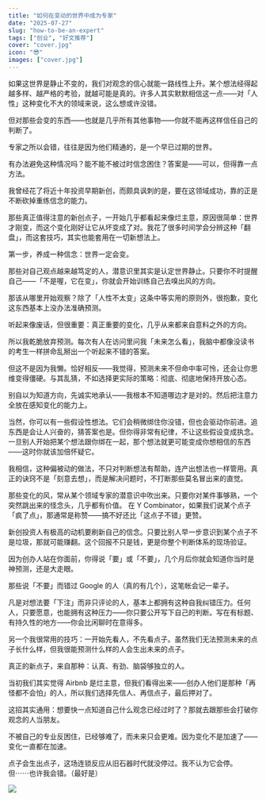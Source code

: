```yaml
---
title: "如何在变动的世界中成为专家"
date: "2025-07-27"
slug: "how-to-be-an-expert"
tags: ["创业", "好文推荐"]
cover: "cover.jpg"
icon: "😎"
images: ["cover.jpg"]
---
```

如果这世界是静止不变的，我们对观念的信心就能一路线性上升。某个想法经得起越多样、越严格的考验，就越可能是真的。许多人其实默默相信这一点——对「人性」这种变化不大的领域来说，这么想或许没错。



但对那些会变的东西——也就是几乎所有其他事物——你就不能再这样信任自己的判断了。



专家之所以会错，往往是因为他们精通的，是一个早已过期的世界。



有办法避免这种情况吗？能不能不被过时信念困住？答案是——可以，但得靠一点方法。



我曾经花了将近十年投资早期新创，而颇具讽刺的是，要在这领域成功，靠的正是不断砍掉重练信念的能力。



那些真正值得注意的新创点子，一开始几乎都看起来像烂主意，原因很简单：世界才刚变，而这个变化刚好让它从坏变成了对。我花了很多时间学会分辨这种「翻盘」，而这套技巧，其实也能套用在一切新想法上。



第一步，养成一种信念：世界一定会变。



那些对自己观点越来越笃定的人，潜意识里其实是认定世界静止。只要你不时提醒自己——「不是喔，它在变」，你就会开始训练自己去嗅出风的方向。



那该从哪里开始观察？除了「人性不太变」这条中等实用的原则外，很抱歉，变化这东西基本上没办法准确预测。



听起来像废话，但很重要：真正重要的变化，几乎从来都来自意料之外的方向。



所以我乾脆放弃预测。每次有人在访问里问我「未来怎么看」，我脑中都像没读书的考生一样拼命乱掰出一个听起来不错的答案。



但这不是因为我懒。恰好相反——我觉得，预测未来不但命中率可怜，还会让你思维变得僵硬。与其乱猜，不如选择更实际的策略：彻底、彻底地保持开放心态。



别自以为知道方向，先诚实地承认——我根本不知道哪边才是对的。然后把注意力全放在感知变化的能力上。



当然，你可以有一些假设性想法。它们会稍微绑住你没错，但也会驱动你前进。追东西是会让人兴奋的，猜答案也是。但你得非常有纪律，不让这些假设变成执念。
一旦别人开始把某个想法跟你绑在一起，那个想法就更可能变成你想相信的东西——这时你就该加倍怀疑它。



我相信，这种偏被动的做法，不只对判断想法有帮助，连产出想法也一样管用。真正的诀窍不是「刻意去想」，而是解决问题时，不打断那些莫名冒出来的直觉。



那些变化的风，常从某个领域专家的潜意识中吹出来。只要你对某件事够熟，一个突然跳出来的怪念头，几乎都有价值。
在 Y Combinator，如果我们说某个点子「疯了点」，那通常是称赞——搞不好还比「这点子不错」更赞。



新创投资人有极高的动机要刷新自己的信念。只要比别人早一步意识到某个点子不是垃圾，那就可能赚翻。这个回报不只是钱，更是你整个判断体系的现场验证。



因为创办人站在你面前，你得说「要」或「不要」，几个月后你就会知道你当时是神预测，还是大走眼。



那些说「不要」而错过 Google 的人（真的有几个），这笔帐会记一辈子。



凡是对想法要「下注」而非只评论的人，基本上都拥有这种自我纠错压力。任何人，只要愿意，也能拥有这种压力——你只要公开写下自己的判断。写在有标题、有持久性的地方——你会比闲聊时在意得多。



另一个我很常用的技巧：一开始先看人，不先看点子。虽然我们无法预测未来的点子长什么样，但我很能预测什么样的人会生出未来的点子。



真正的新点子，来自那种：认真、有劲、脑袋够独立的人。



当初我们其实觉得 Airbnb 是烂主意，但我们看得出来——创办人他们是那种「再怪都不会怕」的人，所以我们选择先信人、再信点子，最后押对了。



这招其实通用：想要快一点知道自己什么观念已经过时了？那就去跟那些会打破你观念的人当朋友。



不被自己的专业反困住，已经够难了，而未来只会更难。因为变化不是加速了——变化一直都在加速。



点子会生出点子，这场连锁反应从旧石器时代就没停过。我不认为它会停。
但⋯⋯也许我会错。（最好是）




![](https://prod-files-secure.s3.us-west-2.amazonaws.com/112d0858-5090-4d34-a606-b75eb8d65fd2/46476355-9cf3-4e99-9b7a-3531bc426380/1000202064.png?X-Amz-Algorithm=AWS4-HMAC-SHA256&X-Amz-Content-Sha256=UNSIGNED-PAYLOAD&X-Amz-Credential=ASIAZI2LB466465WJMRS%2F20250903%2Fus-west-2%2Fs3%2Faws4_request&X-Amz-Date=20250903T111105Z&X-Amz-Expires=3600&X-Amz-Security-Token=IQoJb3JpZ2luX2VjENv%2F%2F%2F%2F%2F%2F%2F%2F%2F%2FwEaCXVzLXdlc3QtMiJHMEUCIEIhQuZ%2FfvSyCj%2BggM9F74nlT%2BxO%2FBpSpBgPZT31o%2Bw%2FAiEAm4okTZuE1wrmwoAG7X6hgTwY%2Fi5ufMBIu%2BXC1RGwUpQq%2FwMIRBAAGgw2Mzc0MjMxODM4MDUiDBRMH1GtWnkZ7GRgQircA7Ex5LQGelsxsxPVTr437bjpXDKJGloKAGvwL%2FKiD0jybkY0MITxFSktEFFLH0rhXfOk3oPeoKie%2BNvzc2F2wfpxms1adpmHSc8qJzPmsE3Rlj6kJ4PMeVzRRdweyE7ZL7HQpvkbik3WAufXJxUIy0DhlfYlRxmD2TGGa7KWlMTJx5EDFoz7Q%2FRdaNT7omcro0L0G3I7TmXeRIKfVNZ%2BFiEJvu3%2BePblidOVFYAxN2j7dFxac7w0h43c%2FHFswjyRWCd4KDwixwAwXGEe0gfNt9EZ3qRukKGAOzGl7xmwKgLOV2hmegNJe30oatCdhoQXvPKyUpqkb37DLu83txouC8ADmOsywCq8O0z1p%2BQagwVZnSLCxRKNNSN9ucJla3Ty%2FNrvDhKGyOt9NkZVo5DZ7qA%2Bc5JSiRpEuuXDq0vXOycg1SO%2Fbn9gpn0JDYv8JwBu6IzyuM3ngLzdie%2Fjkjp92JwaOBHcXA%2FbxlDNHDRsSo2cMobxQCIzdSUzxZFZLy5qzzMrdR2A40KRwsO67B1IilUxn%2FjSdoOK61S%2Bn1%2FWW4kcqidEtp6Q81iHR%2BcrWMCZueQv49C5L0usdmvyrTwcfj2m0Bx7Old05Jse6wfEjtGY6Zp9rQt9BaoOgXEyMLGx4MUGOqUBpNl1sKyeYsxAaoI6gk0UseC9Et3xg%2Fxh5zTadtdwTba4jPJQRs4%2Bjjo%2FM6OmTrWnLYE0zGDIekhjpRx%2BjUH5HHSC9NlAAUMOu%2B0kWzAAco2hW7%2BX8OPxbZ0ANI08QbkmBkS2ETeJhM791dW%2BIqUbQs2rrglh5rF8r3OHqA6h%2B5zllraoy1UrCj8yCRCXXVW6aageUD8Omgt4cOJV%2BtflRgRzUvYi&X-Amz-Signature=301c17a7658fee35ef59f6988aea299cf479be71cb94b82bd9b12e62f97b6e42&X-Amz-SignedHeaders=host&x-amz-checksum-mode=ENABLED&x-id=GetObject)

